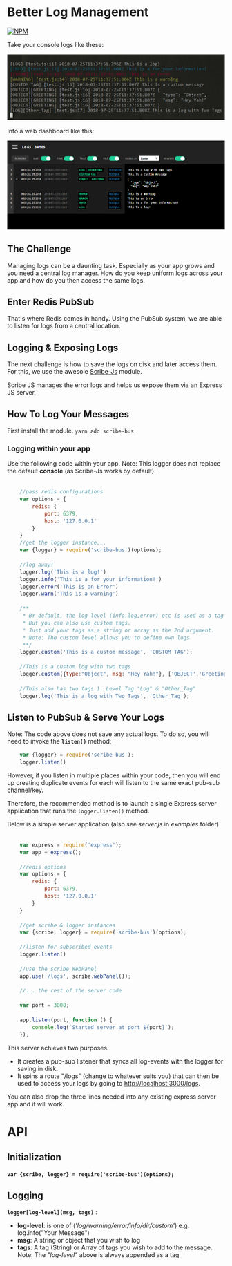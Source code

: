 # Better Log Management

[![NPM](https://nodei.co/npm/scribe-bus.png?downloads=true&downloadRank=true&stars=true)](https://nodei.co/npm/scribe-bus/)

Take your console logs like these:

![Screenshot](__res/screenshot-2.PNG)

Into a web dashboard  like this:

![Screenshot](__res/screenshot-1.PNG)


## The Challenge
Managing logs can be a daunting task. Especially as your app grows and you need a central log manager. How do you keep uniform logs across your app and how do you then access the same logs.

## Enter Redis PubSub

That's where Redis comes in handy. Using the PubSub system, we are able to listen for logs from a central location.

## Logging & Exposing Logs
The next challenge is how to save the logs on disk and later access them. For this, we use the awesole [Scribe-Js](https://github.com/bluejamesbond/Scribe.js) module.

Scribe JS manages the error logs and helps us expose them via an Express JS server.

## How To Log Your Messages

First install the module. ```yarn add scribe-bus```

### Logging within your app
Use the following code within your app. Note: This logger does not replace the default **console** (as Scribe-Js works by default).

```javascript

    //pass redis configurations
    var options = {
        redis: {
            port: 6379,
            host: '127.0.0.1'
        }
    }
    //get the logger instance...
    var {logger} = require('scribe-bus')(options);

    //log away!
    logger.log('This is a log!')
    logger.info('This is a for your information!')
    logger.error('This is an Error')
    logger.warn('This is a warning')

    /**
     * BY default, the log level (info,log,error) etc is used as a tag for your logs.
     * But you can also use custom tags.
     * Just add your tags as a string or array as the 2nd argument.
     * Note: The custom level allows you to define own logs
     **/
    logger.custom('This is a custom message', 'CUSTOM TAG');

    //This is a custom log with two tags
    logger.custom({type:"Object", msg: "Hey Yah!"}, ['OBJECT','Greeting']);
    
    //This also has two tags 1. Level Tag "Log" & "Other_Tag"
    logger.log('This is a log with Two Tags', 'Other_Tag');


```

## Listen to PubSub & Serve Your Logs
Note: The code above does not save any actual logs. To do so, you will need to invoke the **```listen()```** method;
    
```javascript
    var {logger} = require('scribe-bus');
    logger.listen()
```

However, if you listen in multiple places within your code, then you will end up creating duplicate events for each will listen to the same exact pub-sub channel/key. 

Therefore, the recommended method is to launch a single Express server application that runs the ```logger.listen()``` method.

Below is a simple server application (also see *server.js* in *examples* folder)

```javascript

    var express = require('express');
    var app = express();

    //redis options
    var options = {
        redis: {
            port: 6379,
            host: '127.0.0.1'
        }
    }

    //get scribe & logger instances
    var {scribe, logger} = require('scribe-bus')(options);

    //listen for subscribed events
    logger.listen()

    //use the scribe WebPanel
    app.use('/logs', scribe.webPanel());

    //... the rest of the server code

    var port = 3000;

    app.listen(port, function () {
        console.log(`Started server at port ${port}`);
    });

```

This server achieves two purposes.
- It creates a pub-sub listener that syncs all log-events with the logger for saving in disk.
- It spins a route "/logs" (change to whatever suits you) that can then be used to access your logs by going to [http://localhost:3000/logs](http://localhost:3000/logs).

You can also drop the three lines needed into any existing express server app and it will work.

# API

## Initialization
**```var {scribe, logger} = require('scribe-bus')(options);```**

## Logging
**```logger[log-level](msg, tags)```** : 
- **log-level**: is one of (*'log/warning/error/info/dir/custom'*) e.g. log.info("Your Message")
- **msg**: A string or object that you wish to log
- **tags**: A tag (String) or Array of tags you wish to add to the message. Note: The *"log-level"* above is always appended as a tag.



